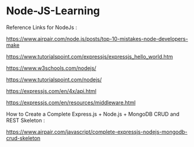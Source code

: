 # Node-JS-Learning

Reference Links for NodeJs :

https://www.airpair.com/node.js/posts/top-10-mistakes-node-developers-make



https://www.tutorialspoint.com/expressjs/expressjs_hello_world.htm



https://www.w3schools.com/nodejs/



https://www.tutorialspoint.com/nodejs/



https://expressjs.com/en/4x/api.html



https://expressjs.com/en/resources/middleware.html


How to Create a Complete Express.js + Node.js + MongoDB CRUD and REST Skeleton :

https://www.airpair.com/javascript/complete-expressjs-nodejs-mongodb-crud-skeleton
